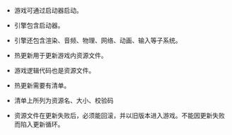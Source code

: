 * 游戏可通过启动器启动。
* 引擎包含启动器。
* 引擎还包含渲染、音频、物理、网络、动画、输入等子系统。

* 热更新用于更新游戏内资源文件。
* 游戏逻辑代码也是资源文件。
* 热更新需要有清单。
* 清单上所列为资源名、大小、校验码
* 资源文件在更新失败后，必须能回滚，并以旧版本进入游戏。不能因更新失败而陷入更新循环。


